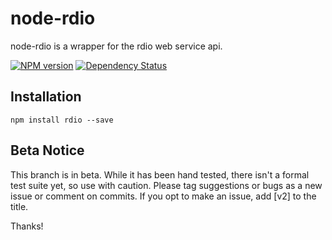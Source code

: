 # node-rdio

node-rdio is a wrapper for the rdio web service api.

[![NPM version](https://badge.fury.io/js/rdio.png)](http://badge.fury.io/js/rdio)
[![Dependency Status](https://david-dm.org/dawnerd/node-rdio.png)](https://david-dm.org/dawnerd/node-rdio.png)

## Installation

`npm install rdio --save`

## Beta Notice

This branch is in beta. While it has been hand tested, there isn't a formal test suite yet, so use with caution. Please tag suggestions or bugs as a new issue or comment on commits. If you opt to make an issue, add [v2] to the title.

Thanks!